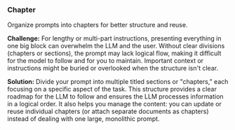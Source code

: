 ### Chapter  
Organize prompts into chapters for better structure and reuse.

**Challenge:** For lengthy or multi-part instructions, presenting everything in one big block can overwhelm the LLM and the user. Without clear divisions (chapters or sections), the prompt may lack logical flow, making it difficult for the model to follow and for you to maintain. Important context or instructions might be buried or overlooked when the structure isn't clear.

**Solution:** Divide your prompt into multiple titled sections or "chapters," each focusing on a specific aspect of the task. This structure provides a clear roadmap for the LLM to follow and ensures the LLM processes information in a logical order. It also helps you manage the content: you can update or reuse individual chapters (or attach separate documents as chapters) instead of dealing with one large, monolithic prompt.

